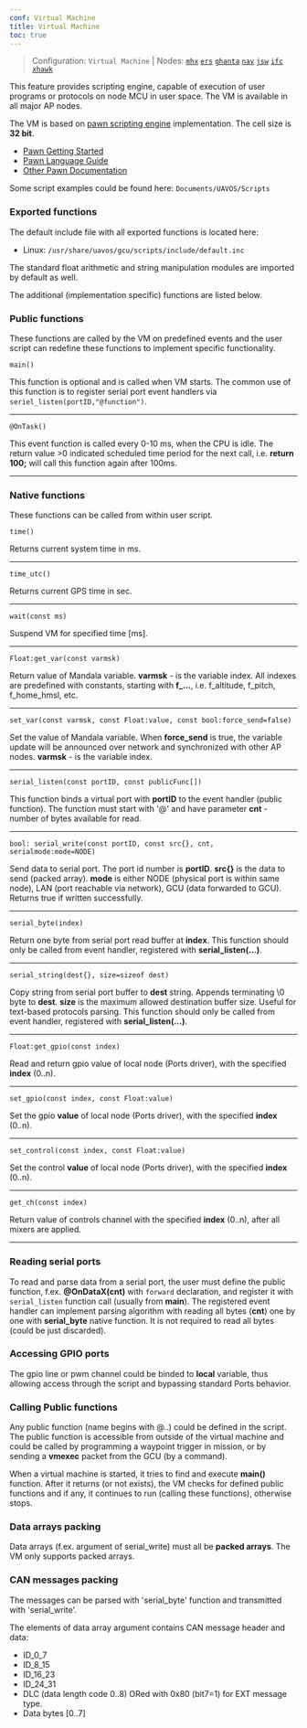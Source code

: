 ```yaml
---
conf: Virtual Machine
title: Virtual Machine
toc: true
---
```


>Configuration: `Virtual Machine`
> | Nodes: [`mhx`](../../hw/nodes/mhx.md) [`ers`](../../hw/nodes/ers.md) [`ghanta`](../../hw/nodes/ghanta.md) [`nav`](../../hw/nodes/nav.md) [`jsw`](../../hw/nodes/jsw.md) [`ifc`](../../hw/nodes/ifc.md) [`xhawk`](../../hw/nodes/xhawk.md)

This feature provides scripting engine, capable of execution of user programs or protocols on node MCU in user space. The VM is available in all major AP nodes.

The VM is based on [pawn scripting engine](http://www.compuphase.com/pawn/pawn.htm) implementation. The cell size is **32 bit**.

- [Pawn Getting Started](https://github.com/compuphase/pawn/raw/master/doc/Pawn_Getting_Started.pdf)
- [Pawn Language Guide](https://github.com/compuphase/pawn/raw/master/doc/Pawn_Language_Guide.pdf)
- [Other Pawn Documentation](https://github.com/compuphase/pawn/tree/master/doc)



Some script examples could be found here: `Documents/UAVOS/Scripts`

### Exported functions

The default include file with all exported functions is located here:

 * Linux: `/usr/share/uavos/gcu/scripts/include/default.inc`

The standard float arithmetic and string manipulation modules are imported by default as well.

The additional (implementation specific) functions are listed below.


### Public functions

These functions are called by the VM on predefined events and the user script can redefine these functions to implement specific functionality.

`main()`

This function is optional and is called when VM starts. The common use of this function is to register serial port event handlers via `seriel_listen(portID,"@function")`.

----
`@OnTask()`

This event function is called every 0-10 ms, when the CPU is idle. The return value >0 indicated scheduled time period for the next call, i.e. **return 100;** will call this function again after 100ms.

----

### Native functions

These functions can be called from within user script.

`time()`

Returns current system time in ms.

----
`time_utc()`

Returns current GPS time in sec.

----
`wait(const ms)`

Suspend VM for specified time [ms].

----
`Float:get_var(const varmsk)`

Return value of Mandala variable. **varmsk** - is the variable index. All indexes are predefined with constants, starting with **f_...**, i.e. f_altitude, f_pitch, f_home_hmsl, etc.

----
`set_var(const varmsk, const Float:value, const bool:force_send=false)`

Set the value of Mandala variable. When **force_send** is true, the variable update will be announced over network and synchronized with other AP nodes. **varmsk** - is the variable index.

----
`serial_listen(const portID, const publicFunc[])`

This function binds a virtual port with **portID** to the event handler (public function). The function must start with '@' and have parameter **cnt** - number of bytes available for read.

----
`bool: serial_write(const portID, const src{}, cnt, serialmode:mode=NODE)`

Send data to serial port. The port id number is **portID**. **src{}** is the data to send (packed array). **mode** is either NODE (physical port is within same node), LAN (port reachable via network), GCU (data forwarded to GCU). Returns true if written successfully.

----
`serial_byte(index)`

Return one byte from serial port read buffer at **index**. This function should only be called from event handler, registered with **serial_listen(...)**.

----
`serial_string(dest{}, size=sizeof dest)`

Copy string from serial port buffer to **dest** string. Appends terminating \0 byte to **dest**. **size** is the maximum allowed destination buffer size. Useful for text-based protocols parsing. This function should only be called from event handler, registered with **serial_listen(...)**.

----
`Float:get_gpio(const index)`

Read and return gpio value of local node (Ports driver), with the specified **index** (0..n).

----
`set_gpio(const index, const Float:value)`

Set the gpio **value** of local node (Ports driver), with the specified **index** (0..n).

----
`set_control(const index, const Float:value)`

Set the control **value** of local node (Ports driver), with the specified **index** (0..n).

----
`get_ch(const index)`

Return value of controls channel with the specified **index** (0..n), after all mixers are applied.

----

### Reading serial ports
To read and parse data from a serial port, the user must define the public function, f.ex. **@OnDataX(cnt)** with `forward` declaration, and register it with `serial_listen` function call (usually from **main**). The registered event handler can implement parsing algorithm with reading all bytes (**cnt**) one by one with **serial_byte** native function. It is not required to read all bytes (could be just discarded).

### Accessing GPIO ports

The gpio line or pwm channel could be binded to **local** variable, thus allowing access through the script and bypassing standard Ports behavior.

### Calling Public functions

Any public function (name begins with @..) could be defined in the script. The public function is accessible from outside of the virtual machine and could be called by programming a waypoint trigger in mission, or by sending a **vmexec** packet from the GCU (by a command).

When a virtual machine is started, it tries to find and execute **main()** function. After it returns (or not exists), the VM checks for defined public functions and if any, it continues to run (calling these functions), otherwise stops.

### Data arrays packing

Data arrays (f.ex. argument of serial_write) must all be **packed arrays**. The VM only supports packed arrays.

### CAN messages packing
The messages can be parsed with 'serial_byte' function and transmitted with 'serial_write'.

The elements of data array argument contains CAN message header and data:

* ID_0_7
* ID_8_15
* ID_16_23
* ID_24_31
* DLC (data length code 0..8) ORed with 0x80 (bit7=1) for EXT message type.
* Data bytes [0..7]